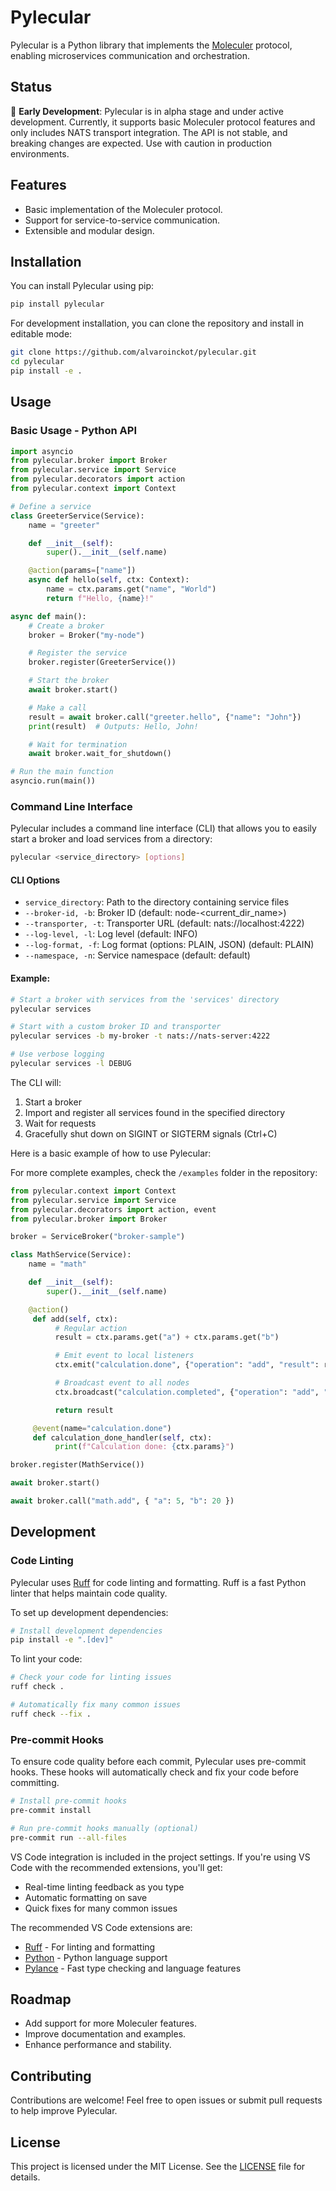 # Pylecular

Pylecular is a Python library that implements the [Moleculer](https://moleculer.services/) protocol, enabling microservices communication and orchestration.

## Status

🚧 **Early Development**: Pylecular is in alpha stage and under active development. Currently, it supports basic Moleculer protocol features and only includes NATS transport integration. The API is not stable, and breaking changes are expected. Use with caution in production environments.

## Features

- Basic implementation of the Moleculer protocol.
- Support for service-to-service communication.
- Extensible and modular design.

## Installation

You can install Pylecular using pip:

```bash
pip install pylecular
```

For development installation, you can clone the repository and install in editable mode:

```bash
git clone https://github.com/alvaroinckot/pylecular.git
cd pylecular
pip install -e .
```

## Usage

### Basic Usage - Python API

```python
import asyncio
from pylecular.broker import Broker
from pylecular.service import Service
from pylecular.decorators import action
from pylecular.context import Context

# Define a service
class GreeterService(Service):
    name = "greeter"

    def __init__(self):
        super().__init__(self.name)

    @action(params=["name"])
    async def hello(self, ctx: Context):
        name = ctx.params.get("name", "World")
        return f"Hello, {name}!"

async def main():
    # Create a broker
    broker = Broker("my-node")

    # Register the service
    broker.register(GreeterService())

    # Start the broker
    await broker.start()

    # Make a call
    result = await broker.call("greeter.hello", {"name": "John"})
    print(result)  # Outputs: Hello, John!

    # Wait for termination
    await broker.wait_for_shutdown()

# Run the main function
asyncio.run(main())
```

### Command Line Interface

Pylecular includes a command line interface (CLI) that allows you to easily start a broker and load services from a directory:

```bash
pylecular <service_directory> [options]
```

#### CLI Options

- `service_directory`: Path to the directory containing service files
- `--broker-id, -b`: Broker ID (default: node-<current_dir_name>)
- `--transporter, -t`: Transporter URL (default: nats://localhost:4222)
- `--log-level, -l`: Log level (default: INFO)
- `--log-format, -f`: Log format (options: PLAIN, JSON) (default: PLAIN)
- `--namespace, -n`: Service namespace (default: default)

#### Example:

```bash
# Start a broker with services from the 'services' directory
pylecular services

# Start with a custom broker ID and transporter
pylecular services -b my-broker -t nats://nats-server:4222

# Use verbose logging
pylecular services -l DEBUG
```

The CLI will:
1. Start a broker
2. Import and register all services found in the specified directory
3. Wait for requests
4. Gracefully shut down on SIGINT or SIGTERM signals (Ctrl+C)

Here is a basic example of how to use Pylecular:

For more complete examples, check the `/examples` folder in the repository:


```python
from pylecular.context import Context
from pylecular.service import Service
from pylecular.decorators import action, event
from pylecular.broker import Broker

broker = ServiceBroker("broker-sample")

class MathService(Service):
    name = "math"

    def __init__(self):
        super().__init__(self.name)

    @action()
     def add(self, ctx):
          # Regular action
          result = ctx.params.get("a") + ctx.params.get("b")

          # Emit event to local listeners
          ctx.emit("calculation.done", {"operation": "add", "result": result})

          # Broadcast event to all nodes
          ctx.broadcast("calculation.completed", {"operation": "add", "result": result})

          return result

     @event(name="calculation.done")
     def calculation_done_handler(self, ctx):
          print(f"Calculation done: {ctx.params}")

broker.register(MathService())

await broker.start()

await broker.call("math.add", { "a": 5, "b": 20 })

```
## Development

### Code Linting

Pylecular uses [Ruff](https://github.com/astral-sh/ruff) for code linting and formatting. Ruff is a fast Python linter that helps maintain code quality.

To set up development dependencies:

```bash
# Install development dependencies
pip install -e ".[dev]"
```

To lint your code:

```bash
# Check your code for linting issues
ruff check .

# Automatically fix many common issues
ruff check --fix .
```

### Pre-commit Hooks

To ensure code quality before each commit, Pylecular uses pre-commit hooks. These hooks will automatically check and fix your code before committing.

```bash
# Install pre-commit hooks
pre-commit install

# Run pre-commit hooks manually (optional)
pre-commit run --all-files
```

VS Code integration is included in the project settings. If you're using VS Code with the recommended extensions, you'll get:
- Real-time linting feedback as you type
- Automatic formatting on save
- Quick fixes for many common issues

The recommended VS Code extensions are:
- [Ruff](https://marketplace.visualstudio.com/items?itemName=charliermarsh.ruff) - For linting and formatting
- [Python](https://marketplace.visualstudio.com/items?itemName=ms-python.python) - Python language support
- [Pylance](https://marketplace.visualstudio.com/items?itemName=ms-python.vscode-pylance) - Fast type checking and language features

## Roadmap

- Add support for more Moleculer features.
- Improve documentation and examples.
- Enhance performance and stability.

## Contributing

Contributions are welcome! Feel free to open issues or submit pull requests to help improve Pylecular.

## License

This project is licensed under the MIT License. See the [LICENSE](LICENSE) file for details.

